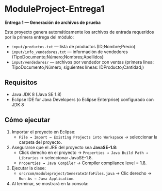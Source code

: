# ModuleProject-Entrega1

**Entrega 1 — Generación de archivos de prueba**

Este proyecto genera automáticamente los archivos de entrada requeridos por la primera entrega del módulo:
- `input/productos.txt` — lista de productos (ID;Nombre;Precio)
- `input/info_vendedores.txt` — información de vendedores (TipoDocumento;Número;Nombres;Apellidos)
- `input/vendedores/` — archivos por vendedor con ventas (primera línea: TipoDocumento;Número; siguientes líneas: IDProducto;Cantidad;)

## Requisitos
- Java JDK 8 (Java SE 1.8)
- Eclipse IDE for Java Developers (o Eclipse Enterprise) configurado con JDK 8

## Cómo ejecutar
1. Importar el proyecto en Eclipse:
   - `File → Import → Existing Projects into Workspace` → seleccionar la carpeta del proyecto.
2. Asegurarse que el JRE del proyecto sea **JavaSE-1.8**:
   - Click derecho en el proyecto → `Properties → Java Build Path → Libraries` → seleccionar JavaSE-1.8.
   - `Properties → Java Compiler` → Compiler compliance level = 1.8.
3. Ejecutar la clase:
   - `src/com/moduleproject/GenerateInfoFiles.java` → Clic derecho → `Run As → Java Application`.
4. Al terminar, se mostrará en la consola:
